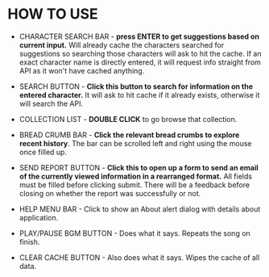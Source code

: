 # HOW TO USE

- CHARACTER SEARCH BAR - **press ENTER to get suggestions based on current input.** Will already cache the characters searched for suggestions so searching those characters will ask to hit the cache. If an exact character name is directly entered, it will request info straight from API as it won't have cached anything.

- SEARCH BUTTON -  **Click this button to search for information on the entered character.** It will ask to hit cache if it already exists, otherwise it will search the API.

- COLLECTION LIST - **DOUBLE CLICK** to go browse that collection.

- BREAD CRUMB BAR - **Click the relevant bread crumbs to explore recent history**. The bar can be scrolled left and right using the mouse once filled up.

- SEND REPORT BUTTON - **Click this to open up a form to send an email of the currently viewed information in a rearranged format.** All fields must be filled before clicking submit. There will be a feedback before closing on whether the report was successfully or not.

- HELP MENU BAR - Click to show an About alert dialog with details about application.

- PLAY/PAUSE BGM BUTTON - Does what it says. Repeats the song on finish.

- CLEAR CACHE BUTTON -  Also does what it says. Wipes the cache of all data.
